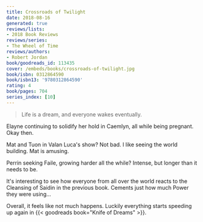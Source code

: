 ```yaml
---
title: Crossroads of Twilight
date: 2018-08-16
generated: true
reviews/lists:
- 2018 Book Reviews
reviews/series:
- The Wheel of Time
reviews/authors:
- Robert Jordan
book/goodreads_id: 113435
cover: /embeds/books/crossroads-of-twilight.jpg
book/isbn: 0312864590
book/isbn13: '9780312864590'
rating: 4
book/pages: 704
series_index: [10]
---
```

> Life is a dream, and everyone wakes eventually.

Elayne continuing to solidify her hold in Caemlyn, all while being pregnant. Okay then.  

<!--more-->

Mat and Tuon in Valan Luca's show? Not bad. I like seeing the world building. Mat is amusing.  

Perrin seeking Faile, growing harder all the while? Intense, but longer than it needs to be.  

It's interesting to see how everyone from all over the world reacts to the Cleansing of Saidin in the previous book. Cements just how much Power they were using...  

Overall, it feels like not much happens. Luckily everything starts speeding up again in {{< goodreads book="Knife of Dreams" >}}.
